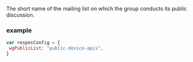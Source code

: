 The short name of the mailing list on which the group conducts its public discussion. 

### example
```js
var respecConfig = {
 wgPublicList: "public-device-apis", 
}
```
 